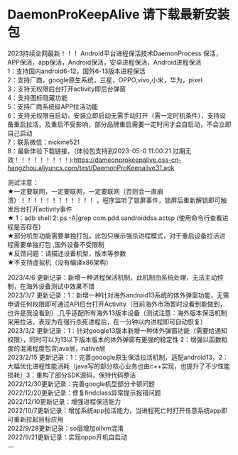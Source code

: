 # DaemonProKeepAlive   请下载最新安装包
2023持续全网最新！！！ Android平台进程保活技术DaemonProcess  保活，APP保活，app保活，Android保活，安卓进程保活，Android进程保活  
1：支持国内android6-12，国外6-13版本进程保活  
2：支持厂商，google原生系统，三星，OPPO,vivo,小米，华为，pixel  
3：支持无权限后台打开activity即后台弹窗  
4：支持图标隐藏功能  
5：支持厂商系统级APP拉活功能    
6：支持无权限自启动，安装立即启动无需手动打开（需一定时机条件），支持设备重启拉活，及重启不受影响，部分品牌重启需要一定时间才会自启动，不会立即自己启动  
7：联系微信：nickme521  
8：最新体验下载链接，（体验包支持到2023-05-0 11:00:21 过期无效！！！！！！！！！):https://dameonprokeepalive.oss-cn-hangzhou.aliyuncs.com/test/DaemonProKeepalive31.apk           
   
   
 测试注意：  
   ★一定要联网，一定要联网，一定要联网（否则会一直崩溃）！！！！！！！！！！！！  ，程序监听了锁屏事件，锁屏后重新解锁即可触发后台打开activity事件    
   ★ 1：adb shell  2: ps -A|grep com.pdd.sandroiddsa.actsp    (使用命令行查看进程是否存在)   
   ★部分机型功能需要单独打包，此包只展示强杀进程模式，对于重启设备拉活进程需要单独打包 ,国外设备不受限制   
   ★反馈问题：请描述设备机型，版本等参数    
   ★不支持虚拟机（没有编译x86架构）  
     
      
        
 2023/4/6 更新记录：新增一种进程保活机制，此机制由系统处理，无法主动控制，在海外设备测试中效果不错   
 2023/3/7 更新记录：1：新增一种针对海外android13系统的体外弹窗功能，无需申请任何权限即可通过API后台打开Activity（目前海外市场暂时没看到能做到，也许是我没看到）,几乎适配所有海外13版本设备（测试注意：海外版本保活机制采用拉活，表现为在强行杀死进程后，在一分钟以内进程即可自动恢复）   
 2023/3/2 更新记录：1：针对google13版本新增一种体外弹窗功能（需要给通知权限），同时可以为13以下版本版本的体外弹窗有更强的稳定性 2：增强以函数粒度的混淆程度包含java层，native层   
 2023/2/15 更新记录：1：完善gooogle原生保活拉活机制，适配android13，2：大幅优化进程性能消耗（java写的部分核心业务也由c++实现，也提升了不少性能损耗）3：重构了部分SDK源码，保持代码整洁    
 2022/12/30更新记录：完善google机型部分卡顿问题  
 2022/12/20更新记录：修复findclass异常提示报错问题  
 2022/12/10更新记录：增强进程保活能力  
 2022/10/7更新记录：增加系统app拉活能力，当进程死亡时打开任意系统app即可重新拉起目标应用    
 2022/9/28更新记录：so层增加ollvm混淆   
 2022/9/21更新记录：实现oppo开机自启动   
 ....
